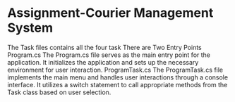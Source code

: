 # Assignment-Courier Management System 
The Task files contains all the four task 
There are Two Entry Points
Program.cs
The Program.cs file serves as the main entry point for the application. It initializes the application and sets up the necessary environment for user interaction.
ProgramTask.cs
The ProgramTask.cs file implements the main menu and handles user interactions through a console interface. It utilizes a switch statement to call appropriate methods from the Task class based on user selection.
